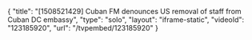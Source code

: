 {
    "title": "[1508521429] Cuban FM denounces US removal of staff from Cuban DC embassy",
    "type": "solo",
    "layout": "iframe-static",
    "videoId": "123185920",
    "url": "\/tvpembed\/123185920"
}